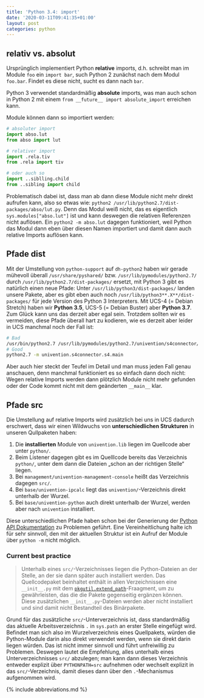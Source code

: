 ```yaml
---
title: 'Python 3.4: import'
date: '2020-03-11T09:41:35+01:00'
layout: post
categories: python
---
```


## relativ vs. absolut

Ursprünglich implementiert Python **relative** imports, d.h. schreibt man im Module `foo` ein `import bar`, such Python 2 zunächst nach dem Modul `foo.bar`.
Findet es diese nicht, sucht es dann nach `bar`.

Python 3 verwendet standardmäßig **absolute** imports, was man auch schon in Python 2 mit einem `from __future__ import absolute_import` erreichen kann.

Module können dann so importiert werden:
```python
# absoluter import
import abso.lut
from abso import lut

# relativer import
import .rela.tiv
from .rela import tiv

# oder auch so
import ..siblling.child
from ..sibling import child
```

Problematisch dabei ist, dass man ab dann diese Module nicht mehr direkt aufrufen kann, also so etwas wie: `python2 /usr/lib/python2.7/dist-packages/abso/lut.py`.
Denn das Modul weiß nicht, das es eigentlich `sys.modules["abso.lut"]` ist und kann deswegen die relativen Referenzen nicht auflösen.
Ein `python2 -m abso.lut` dagegen funktioniert, weil Python das Modul dann eben über diesen Namen importiert und damit dann auch relative Imports auflösen kann.

## Pfade dist

Mit der Umstellung von `python-support` auf `dh-python2` haben wir gerade mühevoll überall `/usr/share/pyshared/` bzw. `/usr/lib/pymodules/python2.7/` durch `/usr/lib/python2.7/dist-packages/` ersetzt, mit Python 3 gibt es natürlich einen neue Pfade:
Unter `/usr/lib/python3/dist-packages/` landen unsere Pakete, aber es gibt eben auch noch `/usr/lib/python3**.X**/dist-packages/` für jede Version des Python 3 Interpreters.
Mit UCS-4 (= Debian Stretch) haben wir **Python 3.5**, UCS-5 (= Debian Buster) aber **Python 3.7**. Zum Glück kann uns das derzeit aber egal sein.
Trotzdem sollten wir es vermeiden, diese Pfade überall hart zu kodieren, wie es derzeit aber leider in UCS manchmal noch der Fall ist:
```bash
# Bad
/usr/bin/python2.7 /usr/lib/pymodules/python2.7/univention/s4connector/s4/main.py
# Good
python2.7 -m univention.s4connector.s4.main
```

Aber auch hier steckt der Teufel im Detail und man muss jeden Fall genau anschauen, denn manchmal funktioniert es so einfach dann doch nicht:
Wegen relative Imports werden dann plötzlich Module nicht mehr gefunden oder der Code kommt nicht mit dem geänderten `__main__` klar.

## Pfade src

Die Umstellung auf relative Imports wird zusätzlich bei uns in UCS dadurch erschwert, dass wir einen Wildwuchs von **unterschiedlichen Strukturen** in unseren Qullpaketen haben:

1. Die **installierten** Module von `univention.lib` liegen im Quellcode aber unter `python/`.
2. Beim Listener dagegen gibt es im Quelllcode bereits das Verzeichnis `python/`, unter dem dann die Dateien „schon an der richtigen Stelle“ liegen.
3. Bei `management/univention-management-console` heißt das Verzeichnis dagegen `src/`.
4. Bei `base/univention-ipcalc` liegt das `univention/`-Verzeichnis direkt unterhalb der Wurzel.
5. Bei `base/univention-python` auch direkt unterhalb der Wurzel, werden aber nach `univention` installiert.

Diese unterschiedlichen Pfade haben schon bei der Generierung der [Python API Dokumentation](https://docs.software-univention.de/ucs-python-api/) zu Problemen geführt.
Eine Vereinheitlichung halte ich für sehr sinnvoll, den mit der aktuellen Struktur ist ein Aufruf der Module über `python -m` nicht möglich.

### Current best practice

> Unterhalb eines `src/`-Verzeichnisses liegen die Python-Dateien an der Stelle, an der sie dann später auch installiert werden.
> Das Quellcodepaket beinhaltet enthält in allen Verzeichnissen eine `__init__.py` mit dem [`pkgutil.extend_path`](https://docs.python.org/3/library/pkgutil.html#pkgutil.extend_path)-Fraagment, um zu gewährleisten, das die die Pakete gegenseitig ergänzen können.
> Diese zusätzlichen `__init__.py`-Dateien werden aber nicht installiert und sind damit nicht Bestandteil des Binärpakete.

Grund für das zusätzliche `src/`-Unterverzeichnis ist, dass standardmäßig das aktuelle Arbeitsverzeichnis `.` in `sys.path` an erster Stelle eingefügt wird.
Befindet man sich also im Wurzelverzeichnis eines Quellpakets, würden die Python-Module darin also direkt verwendet werden, wenn sie direkt darin liegen würden.
Das ist nicht immer sinnvoll und führt unfreiwillig zu Problemen.
Deswegen lautet die Empfehlung, alles unterhalb eines Unterverzeichnisses `src/` abzulegen;
man kann dann dieses Verzeichnis entweder explizit über `PYTHONPATH=src` aufnehmen oder wechselt explizit in das `src/`-Verzeichnis, damit dieses dann über den `.`-Mechanismus aufgenommen wird.

{% include abbreviations.md %}
